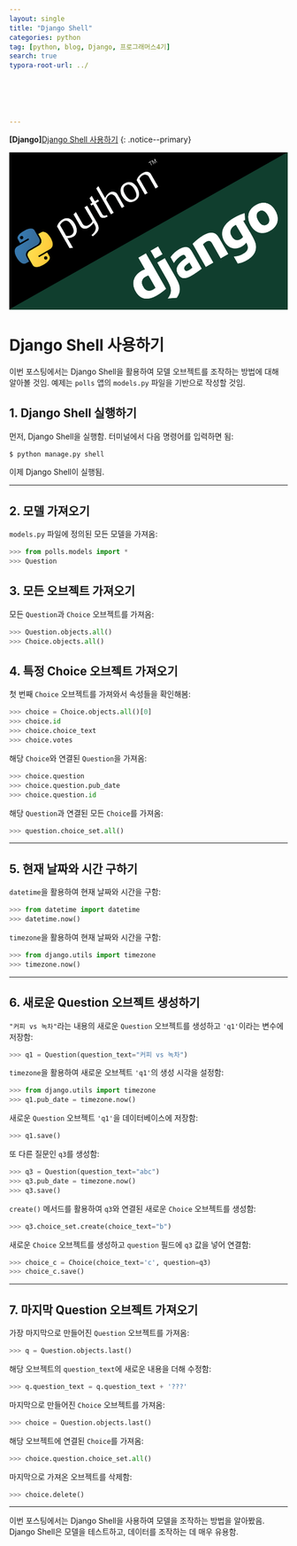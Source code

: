 ```yaml
---
layout: single
title: "Django Shell"
categories: python
tag: [python, blog, Django, 프로그래머스4기]
search: true
typora-root-url: ../





---
```








**[Django]**[Django Shell 사용하기](https://park-chanyeong.github.io)
{: .notice--primary}





![image-20241007015233582](/images/2024-10-08-django5/image-20241007015233582.png)





# Django Shell 사용하기

이번 포스팅에서는 Django Shell을 활용하여 모델 오브젝트를 조작하는 방법에 대해 알아볼 것임. 예제는 `polls` 앱의 `models.py` 파일을 기반으로 작성할 것임.





## 1. Django Shell 실행하기

먼저, Django Shell을 실행함. 터미널에서 다음 명령어를 입력하면 됨:

```bash
$ python manage.py shell
```

이제 Django Shell이 실행됨.

------



## 2. 모델 가져오기

`models.py` 파일에 정의된 모든 모델을 가져옴:

```python
>>> from polls.models import *
>>> Question
```



## 3. 모든 오브젝트 가져오기

모든 `Question`과 `Choice` 오브젝트를 가져옴:

```python
>>> Question.objects.all()
>>> Choice.objects.all()
```



## 4. 특정 Choice 오브젝트 가져오기

첫 번째 `Choice` 오브젝트를 가져와서 속성들을 확인해봄:

```python
>>> choice = Choice.objects.all()[0]
>>> choice.id
>>> choice.choice_text
>>> choice.votes
```

해당 `Choice`와 연결된 `Question`을 가져옴:

```python
>>> choice.question
>>> choice.question.pub_date
>>> choice.question.id
```

해당 `Question`과 연결된 모든 `Choice`를 가져옴:

```python
>>> question.choice_set.all()
```

------



## 5. 현재 날짜와 시간 구하기

`datetime`을 활용하여 현재 날짜와 시간을 구함:

```python
>>> from datetime import datetime
>>> datetime.now()
```

`timezone`을 활용하여 현재 날짜와 시간을 구함:

```python
>>> from django.utils import timezone
>>> timezone.now()
```

------



## 6. 새로운 Question 오브젝트 생성하기

`"커피 vs 녹차"`라는 내용의 새로운 `Question` 오브젝트를 생성하고 `'q1'`이라는 변수에 저장함:

```python
>>> q1 = Question(question_text="커피 vs 녹차")
```

`timezone`을 활용하여 새로운 오브젝트 `'q1'`의 생성 시각을 설정함:

```python
>>> from django.utils import timezone
>>> q1.pub_date = timezone.now()
```

새로운 `Question` 오브젝트 `'q1'`을 데이터베이스에 저장함:

```python
>>> q1.save()
```

또 다른 질문인 `q3`를 생성함:

```python
>>> q3 = Question(question_text="abc")
>>> q3.pub_date = timezone.now()
>>> q3.save()
```

`create()` 메서드를 활용하여 `q3`와 연결된 새로운 `Choice` 오브젝트를 생성함:

```python
>>> q3.choice_set.create(choice_text="b")
```

새로운 `Choice` 오브젝트를 생성하고 `question` 필드에 `q3` 값을 넣어 연결함:

```python
>>> choice_c = Choice(choice_text='c', question=q3)
>>> choice_c.save()
```

------



## 7. 마지막 Question 오브젝트 가져오기

가장 마지막으로 만들어진 `Question` 오브젝트를 가져옴:

```python
>>> q = Question.objects.last()
```

해당 오브젝트의 `question_text`에 새로운 내용을 더해 수정함:

```python
>>> q.question_text = q.question_text + '???'
```

마지막으로 만들어진 `Choice` 오브젝트를 가져옴:

```python
>>> choice = Question.objects.last()
```

해당 오브젝트에 연결된 `Choice`를 가져옴:

```python
>>> choice.question.choice_set.all()
```

마지막으로 가져온 오브젝트를 삭제함:

```python
>>> choice.delete()
```

------

이번 포스팅에서는 Django Shell을 사용하여 모델을 조작하는 방법을 알아봤음. Django Shell은 모델을 테스트하고, 데이터를 조작하는 데 매우 유용함.